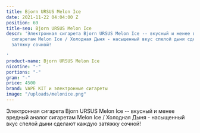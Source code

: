 ```yaml
---
title: Bjorn URSUS Melon Ice
date: 2021-11-22 04:04:00 Z
position: 69
title-seo: Bjorn URSUS Melon Ice
descr: 'Электронная сигарета Bjorn URSUS Melon Ice -- вкусный и менее вредный аналог
  сигаретам Melon Ice / Холодная Дыня - насыщенный вкус спелой дыни сделают каждую
  затяжку сочной!

'
product-name: Bjorn URSUS Melon Ice
nicotine: "-"
portions: "-"
gram: "-"
price: 4500
brand: VAPE KIT и электронные сигареты
image: "/uploads/melonice.png"
---
```


Электронная сигарета Bjorn URSUS Melon Ice -- вкусный и менее вредный аналог сигаретам Melon Ice / Холодная Дыня - насыщенный вкус спелой дыни сделают каждую затяжку сочной!
